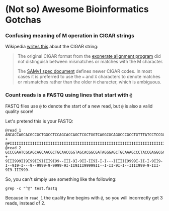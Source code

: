 # (Not so) Awesome Bioinformatics Gotchas

### Confusing meaning of M operation in CIGAR strings

Wikipedia [writes this](https://en.wikipedia.org/w/index.php?title=Sequence_alignment&oldid=1260199287#CIGAR_Format) about the CIGAR string:

> The original CIGAR format from the [exonerate alignment
> program](https://www.ebi.ac.uk/about/vertebrate-genomics/software/exonerate)
> did not distinguish between mismatches or matches with the M character.
> 
> The [SAMv1 spec document](https://github.com/samtools/hts-specs/blob/master/SAMv1.pdf) defines newer CIGAR codes. In most cases it is
> preferred to use the `=` and `X` characters to denote matches or mismatches
> rather than the older `M` character, which is ambiguous.

### Count reads is a FASTQ using lines that start with `@`

FASTQ files use `@` to denote the start of a new read, but `@` is also a valid quality score! 

Let's pretend this is your FASTQ:

```
@read_1
ANCACCAGCACGCCGCTGGCCTCCAGCACCAGCTCGCTGGTCAGGCGCAGGCCCGCCTGTTTATCCTCCGCCGTTACCGTCAGGGTGTGTCCCTGCTGCTGCACGTCTGTAGTGGTAAAGACGGGGGAACCGTCCAGCCCCTGGCGATGT
+
@#IIIIIIIIIIIIIIIIIIIIIIIIIIIIIIIIIIIIIIIIIIIIIIIIIIIIIIIIIIIIIIIIIIIIIIIIIIIIIIIIIIIIIIIIIIIIIIIIIIIIIIIIIIIIIIIIIIIIIIIIIIIIIIIIIIIIIIIIIIIIIIIIIIII
@read_2
GCCCGAATCGCAGCAGCAACGCTGCAACCGGTAGCACGGCGATAGGGAGCTGCAAAGCCCTACCGAGGCGCTGGAAAAAACCTAAAATATTCATCCTATTCCCCCTACGAGAACCATTGTTAAGACTCGCGCATAAACTATGTTTTTATC
+
9III999II9I99II9IIII9I99--III-9I-9II-II9I-I-I---IIIIII9999I-II-I-9II9-I--9I9-I---9--9999-9-9999-9I-II9III99999II--I-II-9I-I--IIII999-9-III-9I9-III999-
```

So, you can't simply use something like the following:

```
grep -c "^@" test.fastq
```

Because in `read_1` the quality line begins with `@`, so you will incorrectly get 3 reads, instead of 2.
